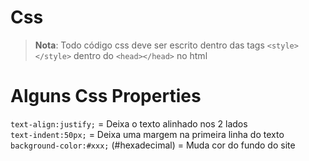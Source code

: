 # Css

> **Nota**: Todo código css deve ser escrito dentro das tags `<style></style>` dentro do `<head></head>` no html

# Alguns Css Properties

`text-align:justify;` = Deixa o texto alinhado nos 2 lados<br>
`text-indent:50px;` = Deixa uma margem na primeira linha do texto<br>
`background-color:#xxx;` (#hexadecimal) = Muda cor do fundo do site<br>
